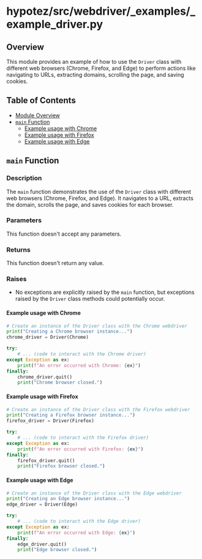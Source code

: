 # hypotez/src/webdriver/_examples/_example_driver.py

## Overview

This module provides an example of how to use the `Driver` class with different web browsers (Chrome, Firefox, and Edge) to perform actions like navigating to URLs, extracting domains, scrolling the page, and saving cookies.

## Table of Contents

- [Module Overview](#overview)
- [`main` Function](#main-function)
  - [Example usage with Chrome](#example-usage-with-chrome)
  - [Example usage with Firefox](#example-usage-with-firefox)
  - [Example usage with Edge](#example-usage-with-edge)


## `main` Function

### Description

The `main` function demonstrates the use of the `Driver` class with different web browsers (Chrome, Firefox, and Edge). It navigates to a URL, extracts the domain, scrolls the page, and saves cookies for each browser.

### Parameters

This function doesn't accept any parameters.


### Returns

This function doesn't return any value.


### Raises

- No exceptions are explicitly raised by the `main` function, but exceptions raised by the `Driver` class methods could potentially occur.


#### Example usage with Chrome

```python
# Create an instance of the Driver class with the Chrome webdriver
print("Creating a Chrome browser instance...")
chrome_driver = Driver(Chrome)

try:
    # ... (code to interact with the Chrome driver)
except Exception as ex:
    print(f"An error occurred with Chrome: {ex}")
finally:
    chrome_driver.quit()
    print("Chrome browser closed.")
```


#### Example usage with Firefox

```python
# Create an instance of the Driver class with the Firefox webdriver
print("Creating a Firefox browser instance...")
firefox_driver = Driver(Firefox)

try:
    # ... (code to interact with the Firefox driver)
except Exception as ex:
    print(f"An error occurred with Firefox: {ex}")
finally:
    firefox_driver.quit()
    print("Firefox browser closed.")
```


#### Example usage with Edge

```python
# Create an instance of the Driver class with the Edge webdriver
print("Creating an Edge browser instance...")
edge_driver = Driver(Edge)

try:
    # ... (code to interact with the Edge driver)
except Exception as ex:
    print(f"An error occurred with Edge: {ex}")
finally:
    edge_driver.quit()
    print("Edge browser closed.")
```


```
```
```